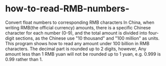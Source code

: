 # how-to-read-RMB-numbers-
Convert float numbers to corresponding RMB characters
In China, when writing RMB(the official currency) amounts, there is a specific Chinese character for each number (0-9), 
and the total amount is divided into four-digit sections, as the Chinese use "10 thousand" and "100 million" as units.
This program shows how to read any amount under 100 billion in RMB characters.
The decimal part is rounded up to 2 digits, however,
Any amount less than 1 RMB yuan will not be rounded up to 1 yuan, e.g. 0.999 is 0.99 rather than 1.
